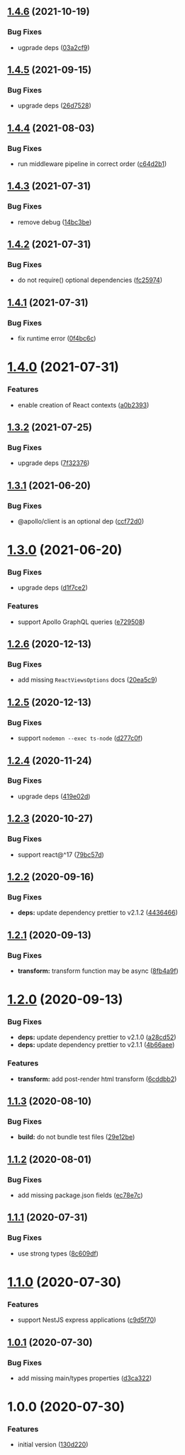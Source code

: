 ## [1.4.6](https://github.com/pmb0/express-tsx-views/compare/v1.4.5...v1.4.6) (2021-10-19)


### Bug Fixes

* ugprade deps ([03a2cf9](https://github.com/pmb0/express-tsx-views/commit/03a2cf9b956ed65db1a8b3b4178c73dc2441ab7b))

## [1.4.5](https://github.com/pmb0/express-tsx-views/compare/v1.4.4...v1.4.5) (2021-09-15)


### Bug Fixes

* upgrade deps ([26d7528](https://github.com/pmb0/express-tsx-views/commit/26d7528c3c306334b723efaa193810c5a7b1509e))

## [1.4.4](https://github.com/pmb0/express-tsx-views/compare/v1.4.3...v1.4.4) (2021-08-03)


### Bug Fixes

* run middleware pipeline in correct order ([c64d2b1](https://github.com/pmb0/express-tsx-views/commit/c64d2b1373558f864538df02466aff641da2c362))

## [1.4.3](https://github.com/pmb0/express-tsx-views/compare/v1.4.2...v1.4.3) (2021-07-31)


### Bug Fixes

* remove debug ([14bc3be](https://github.com/pmb0/express-tsx-views/commit/14bc3be6d079b66bc4567104f4985ff9d09f1a68))

## [1.4.2](https://github.com/pmb0/express-tsx-views/compare/v1.4.1...v1.4.2) (2021-07-31)


### Bug Fixes

* do not require() optional dependencies ([fc25974](https://github.com/pmb0/express-tsx-views/commit/fc259743c84e5be34bf551a700becb6846f9570d))

## [1.4.1](https://github.com/pmb0/express-tsx-views/compare/v1.4.0...v1.4.1) (2021-07-31)


### Bug Fixes

* fix runtime error ([0f4bc6c](https://github.com/pmb0/express-tsx-views/commit/0f4bc6ccf6e14be57c0c594130b165ac40cb92f2))

# [1.4.0](https://github.com/pmb0/express-tsx-views/compare/v1.3.2...v1.4.0) (2021-07-31)


### Features

* enable creation of React contexts ([a0b2393](https://github.com/pmb0/express-tsx-views/commit/a0b23932c12227f74e200d3abdf06bb86b792a6b))

## [1.3.2](https://github.com/pmb0/express-tsx-views/compare/v1.3.1...v1.3.2) (2021-07-25)


### Bug Fixes

* upgrade deps ([7f32376](https://github.com/pmb0/express-tsx-views/commit/7f32376811dcce9d27084e5a810baa414a8524c5))

## [1.3.1](https://github.com/pmb0/express-tsx-views/compare/v1.3.0...v1.3.1) (2021-06-20)


### Bug Fixes

* @apollo/client is an optional dep ([ccf72d0](https://github.com/pmb0/express-tsx-views/commit/ccf72d0df16e761c1a716891464414070ffddb52))

# [1.3.0](https://github.com/pmb0/express-tsx-views/compare/v1.2.6...v1.3.0) (2021-06-20)


### Bug Fixes

* upgrade deps ([d1f7ce2](https://github.com/pmb0/express-tsx-views/commit/d1f7ce25130233c57646324127e4993d6270bfb7))


### Features

* support Apollo GraphQL queries ([e729508](https://github.com/pmb0/express-tsx-views/commit/e72950819be8a821fce32852dcf427a94a7eeb29))

## [1.2.6](https://github.com/pmb0/express-tsx-views/compare/v1.2.5...v1.2.6) (2020-12-13)


### Bug Fixes

* add missing `ReactViewsOptions` docs ([20ea5c9](https://github.com/pmb0/express-tsx-views/commit/20ea5c9dd8bd2747890c38a8297d847866aa4590))

## [1.2.5](https://github.com/pmb0/express-tsx-views/compare/v1.2.4...v1.2.5) (2020-12-13)


### Bug Fixes

* support `nodemon --exec ts-node` ([d277c0f](https://github.com/pmb0/express-tsx-views/commit/d277c0fb6cfa2d254eb639c18812afbb04614ad7))

## [1.2.4](https://github.com/pmb0/express-tsx-views/compare/v1.2.3...v1.2.4) (2020-11-24)


### Bug Fixes

* upgrade deps ([419e02d](https://github.com/pmb0/express-tsx-views/commit/419e02d206a1a985bdc753cbfbca2bf4e5428f25))

## [1.2.3](https://github.com/pmb0/express-tsx-views/compare/v1.2.2...v1.2.3) (2020-10-27)


### Bug Fixes

* support react@^17 ([79bc57d](https://github.com/pmb0/express-tsx-views/commit/79bc57d88861797cdc54be7da36dd045d41fec5c))

## [1.2.2](https://github.com/pmb0/express-tsx-views/compare/v1.2.1...v1.2.2) (2020-09-16)


### Bug Fixes

* **deps:** update dependency prettier to v2.1.2 ([4436466](https://github.com/pmb0/express-tsx-views/commit/4436466534b9967ce36440a07b16072cfd2c4414))

## [1.2.1](https://github.com/pmb0/express-tsx-views/compare/v1.2.0...v1.2.1) (2020-09-13)


### Bug Fixes

* **transform:** transform function may be async ([8fb4a9f](https://github.com/pmb0/express-tsx-views/commit/8fb4a9f1e3c2378d8510087d1ecd8297bad395a8))

# [1.2.0](https://github.com/pmb0/express-tsx-views/compare/v1.1.3...v1.2.0) (2020-09-13)


### Bug Fixes

* **deps:** update dependency prettier to v2.1.0 ([a28cd52](https://github.com/pmb0/express-tsx-views/commit/a28cd52689d453628798b7ca39e433b502231e87))
* **deps:** update dependency prettier to v2.1.1 ([4b66aee](https://github.com/pmb0/express-tsx-views/commit/4b66aee3497528a9f3109ade14ea434dcdd3a9cd))


### Features

* **transform:** add post-render html transform ([6cddbb2](https://github.com/pmb0/express-tsx-views/commit/6cddbb21ca9a9f2b843751e516d5b998baa85a64))

## [1.1.3](https://github.com/pmb0/express-tsx-views/compare/v1.1.2...v1.1.3) (2020-08-10)


### Bug Fixes

* **build:** do not bundle test files ([29e12be](https://github.com/pmb0/express-tsx-views/commit/29e12bef2be46df441539da480087347bc7b07d3))

## [1.1.2](https://github.com/pmb0/express-tsx-views/compare/v1.1.1...v1.1.2) (2020-08-01)


### Bug Fixes

* add missing package.json fields ([ec78e7c](https://github.com/pmb0/express-tsx-views/commit/ec78e7c3ffd03d8a7b90a2bbc3d2af05794552a1))

## [1.1.1](https://github.com/pmb0/express-tsx-views/compare/v1.1.0...v1.1.1) (2020-07-31)


### Bug Fixes

* use strong types ([8c609df](https://github.com/pmb0/express-tsx-views/commit/8c609df29b112cb71bb19c8dcc6fe78ca141ab9c))

# [1.1.0](https://github.com/pmb0/express-tsx-views/compare/v1.0.1...v1.1.0) (2020-07-30)


### Features

* support NestJS express applications ([c9d5f70](https://github.com/pmb0/express-tsx-views/commit/c9d5f70e0fea8bb7e1538b1cd894fae31ecf0314))

## [1.0.1](https://github.com/pmb0/express-tsx-views/compare/v1.0.0...v1.0.1) (2020-07-30)


### Bug Fixes

* add missing main/types properties ([d3ca322](https://github.com/pmb0/express-tsx-views/commit/d3ca322831211956bf78895024429a205a2663d5))

# 1.0.0 (2020-07-30)


### Features

* initial version ([130d220](https://github.com/pmb0/express-tsx-views/commit/130d220511427d7bbda908cc7a68b9ff154d0186))
